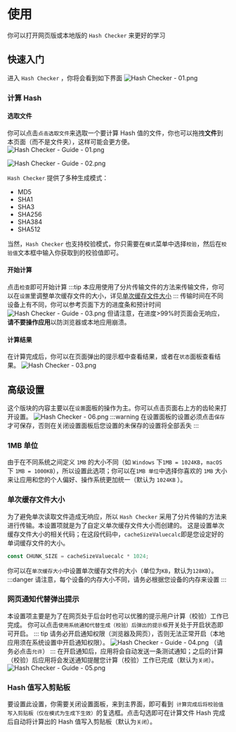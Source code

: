 # 使用
你可以打开网页版或本地版的 `Hash Checker` 来更好的学习

## 快速入门
进入 `Hash Checker` ，你将会看到如下界面
![Hash Checker - 01.png](https://s2.loli.net/2023/06/30/qoWMl7spyhOGuCt.png)

### 计算 Hash

#### 选取文件
你可以点击`点击选取文件`来选取一个要计算 Hash 值的文件，你也可以拖拽**文件**到本页面（而不是文件夹），这样可能会更方便。
![Hash Checker - Guide - 01.png](https://s2.loli.net/2023/06/30/oNYfeA71GwRHpFy.png)

![Hash Checker - Guide - 02.png](https://s2.loli.net/2023/06/30/1FEXBHu8C7kA5eK.png)

`Hash Checker` 提供了多种生成模式：
- MD5
- SHA1
- SHA3
- SHA256
- SHA384
- SHA512

当然，`Hash Checker` 也支持校验模式，你只需要在`模式`菜单中选择`校验`，然后在`校验值`文本框中输入你获取到的校验值即可。

#### 开始计算
点击`检查`即可开始计算
:::tip
本应用使用了分片传输文件的方法来传输文件，你可以在`设置`里调整单次缓存文件的大小，详见[单次缓存文件大小](#单次缓存文件大小)
:::
传输时间在不同设备上有不同，你可以参考页面下方的进度条和预计时间
![Hash Checker - Guide - 03.png](https://s2.loli.net/2023/06/30/94fHW63ZYnsaJvd.png)
但请注意，在进度>99%时页面会无响应，**请不要操作应用**以防浏览器或本地应用崩溃。

#### 计算结果

在计算完成后，你可以在页面弹出的提示框中查看结果，或者在`状态`面板查看结果。
![Hash Checker - 03.png](https://s2.loli.net/2023/06/30/FskYWonwH4eEQ1q.png)

## 高级设置
这个版块的内容主要以在`设置`面板的操作为主。你可以点击页面右上方的齿轮来打开设置。
![Hash Checker - 06.png](https://s2.loli.net/2023/06/30/IuAUpx5Zl12nfc6.png)
:::warning
在设置面板的设置必须点击`保存`才可保存，否则在关闭设置面板后您设置的未保存的设置将全部丢失
:::

### 1MB 单位
由于在不同系统之间定义 `1MB` 的大小不同（如 `Windows` 下`1MB = 1024KB`，`macOS` 下 `1MB = 1000KB`），所以设置此选项；你可以在`1MB 单位`中选择你喜欢的 `1MB` 大小来让应用和您的个人偏好、操作系统更加统一（默认为 `1024KB` ）。

### 单次缓存文件大小
为了避免单次读取文件造成无响应，所以 `Hash Checker` 采用了分片传输的方法来进行传输。本设置项就是为了自定义单次缓存文件大小而创建的。
这是设置单次缓存文件大小的相关代码；在这段代码中，`cacheSizeValuecalc`即是您设定好的单词缓存文件的大小。
```JavaScript
const CHUNK_SIZE = cacheSizeValuecalc * 1024;
```
你可以在`单次缓存大小`中设置单次缓存文件的大小（单位为`KB`，默认为`128KB`）。
:::danger
请注意，每个设备的内存大小不同，请务必根据您设备的内存来设置
:::

### 网页通知代替弹出提示
本设置项主要是为了在网页处于后台时也可以优雅的提示用户计算（校验）工作已完成。
你可以点击`使用系统通知代替生成（校验）后弹出的提示框`开关处于开启状态即可开启。
::: tip
请务必开启通知权限（浏览器及网页），否则无法正常开启（本地应用须在系统设置中开启通知权限）。
![Hash Checker - Guide - 04.png](https://s2.loli.net/2023/06/30/VZRePClo8a7Shwq.png)
（请务必点击`允许`）
:::
在开启通知后，应用将会自动发送一条测试通知；之后的计算（校验）后应用将会发送通知提醒您计算（校验）工作已完成（默认为`关闭`）。
![Hash Checker - Guide - 05.png](https://s2.loli.net/2023/06/30/XY7NDEMrVlfsRU4.png)

### Hash 值写入剪贴板
要设置此设置，你需要关闭设置面板，来到主界面，即可看到` 计算完成后将校验值写入剪贴板（仅在模式为生成下生效）`的复选框。点击勾选即可在计算文件 Hash 完成后自动将计算出的 Hash 值写入剪贴板（默认为`关闭`）。